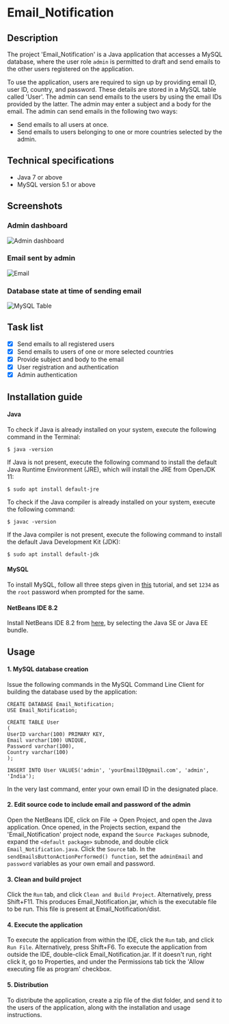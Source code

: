 # Email_Notification
## Description
The project 'Email_Notification' is a Java application that accesses a MySQL database, where the user role `admin` is permitted to draft and send emails to the other users registered on the application.

To use the application, users are required to sign up by providing email ID, user ID, country, and password. These details are stored in a MySQL table called 'User'. The admin can send emails to the users by using the email IDs provided by the latter. The admin may enter a subject and a body for the email. The admin can send emails in the following two ways:
* Send emails to all users at once.
* Send emails to users belonging to one or more countries selected by the admin.

## Technical specifications
* Java 7 or above
* MySQL version 5.1 or above

## Screenshots



### Admin dashboard

![Admin dashboard](https://raw.githubusercontent.com/manasdtrivedi/Image-Repository/main/Screenshot%20(162).png?token=AK6BH6QZMK2IEBTGSKROVSK7PW5HQ)



### Email sent by admin

![Email](https://raw.githubusercontent.com/manasdtrivedi/Image-Repository/main/Screenshot%20(164).png?token=AK6BH6WJ452BARYKXE2GCX27PW5RQ)


### Database state at time of sending email

![MySQL Table](https://raw.githubusercontent.com/manasdtrivedi/Image-Repository/main/Untitled.png?token=AK6BH6QTF2D3IYDY5F2OG3C7PW5YO)


## Task list
- [x] Send emails to all registered users
- [x] Send emails to users of one or more selected countries
- [x] Provide subject and body to the email
- [x] User registration and authentication
- [x] Admin authentication

## Installation guide

#### Java
To check if Java is already installed on your system, execute the following command in the Terminal:
```
$ java -version
```

If Java is not present, execute the following command to install the default Java Runtime Environment (JRE), which will install the JRE from OpenJDK 11:
```
$ sudo apt install default-jre
```

To check if the Java compiler is already installed on your system, execute the following command:
```
$ javac -version
```

If the Java compiler is not present, execute the following command to install the default Java Development Kit (JDK):
```
$ sudo apt install default-jdk
```

#### MySQL
To install MySQL, follow all three steps given in [this](https://www.digitalocean.com/community/tutorials/how-to-install-mysql-on-ubuntu-18-04) tutorial, and set `1234` as the `root` password when prompted for the same.

#### NetBeans IDE 8.2
Install NetBeans IDE 8.2 from [here](https://netbeans.org/downloads/old/8.2/), by selecting the Java SE or Java EE bundle.

## Usage

#### 1. MySQL database creation

Issue the following commands in the MySQL Command Line Client for building the database used by the application:
```
CREATE DATABASE Email_Notification;
USE Email_Notification;

CREATE TABLE User
(
UserID varchar(100) PRIMARY KEY,
Email varchar(100) UNIQUE,
Password varchar(100),
Country varchar(100)
);

INSERT INTO User VALUES('admin', 'yourEmailID@gmail.com', 'admin', 'India');
```

In the very last command, enter your own email ID in the designated place.

#### 2. Edit source code to include email and password of the admin

Open the NetBeans IDE, click on File -> Open Project, and open the Java application. Once opened, in the Projects section, expand the 'Email_Notification' project node, expand the `Source Packages` subnode, expand the `<default package>` subnode, and double click `Email_Notification.java`. Click the `Source` tab. In the `sendEmailsButtonActionPerformed() function`, set the `adminEmail` and `password` variables as your own email and password.

#### 3. Clean and build project

Click the `Run` tab, and click `Clean and Build Project`. Alternatively, press Shift+F11. This produces Email_Notification.jar, which is the executable file to be run. This file is present at Email_Notification/dist.

#### 4. Execute the application

To execute the application from within the IDE, click the `Run` tab, and click `Run File`. Alternatively, press Shift+F6.
To execute the application from outside the IDE, double-click Email_Notification.jar. If it doesn't run, right click it, go to Properties, and under the Permissions tab tick the 'Allow executing file as program' checkbox.

#### 5. Distribution

To distribute the application, create a zip file of the dist folder, and send it to the users of the application, along with the installation and usage instructions.
